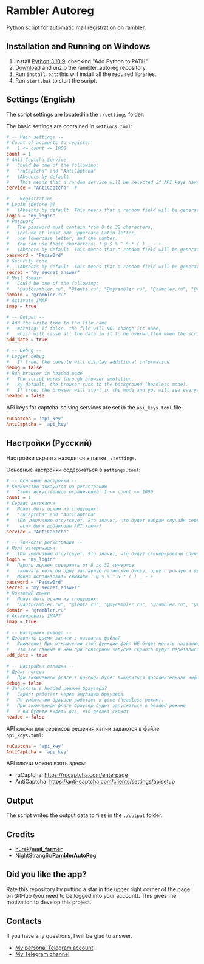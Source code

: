 # Rambler Autoreg
Python script for automatic mail registration on rambler.

## Installation and Running on Windows
1. Install [Python 3.10.9](https://www.python.org/downloads/windows/), checking "Add Python to PATH"
2. [Download](https://github.com/AlenKimov/rambler_autoreg/archive/refs/heads/main.zip) and unzip the rambler_autoreg repository.
3. Run `install.bat`: this will install all the required libraries.
4. Run `start.bat` to start the script.

## Settings (English)
The script settings are located in the `./settings` folder.

The basic settings are contained in `settings.toml`:

```toml
# -- Main settings --
# Count of accounts to register
#   1 <= count <= 1000
count = 1
# Anti-Captcha Service
#   Could be one of the following:
#   "ruCaptcha" and "AntiCaptcha"
#   (Absents by default. 
#    This means that a random service will be selected if API keys have been added)
service = "AntiCaptcha"  # 

# -- Registration --
# Login (before @)
#   (Absents by default. This means that a random field will be generated for each account)
login = "my_login"
# Password
#   The password must contain from 8 to 32 characters, 
#   include at least one uppercase Latin letter, 
#   one lowercase letter, and one number.
#   You can use these characters: ! @ $ % ^ & * ( ) _ - +
#   (Absents by default. This means that a random field will be generated for each account)
password = "Passw0rd"
# Security code
#   (Absents by default. This means that a random field will be generated for each account)
secret = "my_secret_answer"
# Mail domain
#   Could be one of the following:
#   "@autorambler.ru", "@lenta.ru", "@myrambler.ru", "@rambler.ru", "@rambler.ua", "@ro.ru"
domain = "@rambler.ru"
# Activate IMAP
imap = true

# -- Output --
# Add the write time to the file name
#   Warning! If false, the file will NOT change its name, 
#   which will cause all the data in it to be overwritten when the script is run again!
add_date = true

# -- Debug --
# Logger debug
#   If true, the console will display additional information
debug = false
# Run browser in headed mode
#   The script works through browser emulation.
#   By default, the browser runs in the background (headless mode).
#   If true, the browser will start in the mode and you will see everything the script does.
headed = false
```

API keys for captcha-solving services are set in the `api_keys.toml` file:

```toml
ruCaptcha = 'api_key'
AntiCaptcha = 'api_key'
```

## Настройки (Русский)
Настройки скрипта находятся в папке `./settings`.

Основные настройки содержаться в `settings.toml`:

```toml
# -- Основные настройки --
# Количество аккаунтов на регистрацию
#   Стоит искуственное ограничение: 1 <= count <= 1000
count = 1
# Сервис антикапчи
#   Может быть одним из следующих:
#   "ruCaptcha" and "AntiCaptcha"
#   (По умолчанию отсутсвует. Это значит, что будет выбран случайн сервис, 
#    если были добавлены API ключи)
service = "AntiCaptcha"

# -- Тонкости регистрации --
# Поля авторизации
#   (По умолчанию отсутсвует. Это значит, что будут сгенерированы случайные поля для каждого аккаунта)
login = "my_login"
#   Пароль должен содержать от 8 до 32 символов, 
#   включать хотя бы одну заглавную латинскую букву, одну строчную и одну цифру.
#   Можно использовать символы ! @ $ % ^ & * ( ) _ - +
password = "Passw0rd"
secret = "my_secret_answer"
# Почтовый домен
#   Может быть одним из следующих:
#   "@autorambler.ru", "@lenta.ru", "@myrambler.ru", "@rambler.ru", "@rambler.ua", "@ro.ru"
domain = "@rambler.ru"
# Активировать IMAP?
imap = true

# -- Настройки вывода --
# Добавлять время записи в название файла?
#   Внимание! При отключении этой функции файл НЕ будет менять название, что приведет к тому,
#   что все данные в нем при повторном запуске скрипта будут перезаписаны!
add_date = true

# -- Настройки отладки --
# Дебаг логера
#   При включенном флаге в консоль будет выводиться дополнительная информация
debug = false
# Запускать в headed режиме браузера?
#   Скрипт работает через эмуляцию браузера.
#   По умолчанию браузер работает в фоне (headless режим).
#   При включенном флаге браузер будет запускаться в headed режиме 
#   и вы будете видеть все, что делает скрипт
headed = false
```

API ключи для сервисов решения капчи задаются в файле `api_keys.toml`:

```toml
ruCaptcha = 'api_key'
AntiCaptcha = 'api_key'
```

API ключи можно взять здесь:
- ruCaptcha: https://rucaptcha.com/enterpage
- AntiCaptcha: https://anti-captcha.com/clients/settings/apisetup

## Output
The script writes the output data to files in the `./output` folder.

## Credits
- [hurek](https://github.com/hurek)/**[mail_farmer](https://github.com/hurek/mail_farmer)**
- [NightStrang6r](https://github.com/NightStrang6r)/**[RamblerAutoReg](https://github.com/NightStrang6r/RamblerAutoReg)**

## Did you like the app?
Rate this repository by putting a star in the upper right corner of the page on GitHub (you need to be logged into 
your account). This gives me motivation to develop this project.

## Contacts
If you have any questions, I will be glad to answer.
- [My personal Telegram account](https://t.me/AlenKimov)
- [My Telegram сhannel](https://t.me/Cum_Insider)